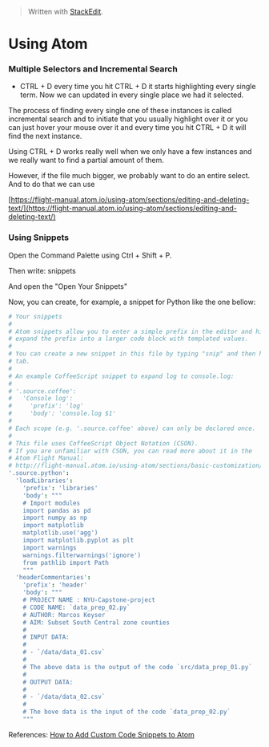 


> Written with [StackEdit](https://stackedit.io/).

# Using Atom

### Multiple Selectors and Incremental Search

- CTRL + D every time you hit CTRL + D it starts highlighting every single term. Now we can updated in every single place we had it selected. 

The process of finding every single one of these instances is called incremental search and to initiate that you usually highlight over it or you can just hover your mouse over it and every time you hit CTRL + D it will find the next instance. 

Using CTRL + D works really well when we only have a few instances and we really want to find a partial amount of them. 

However, if the file much bigger, we probably want to do an entire select.  And to do that we can use 

[https://flight-manual.atom.io/using-atom/sections/editing-and-deleting-text/](https://flight-manual.atom.io/using-atom/sections/editing-and-deleting-text/)

### Using Snippets

Open the Command Palette using Ctrl + Shift + P. 

Then write: snippets

And open the "Open Your Snippets"

Now, you can create, for example, a snippet for Python like the one bellow:

```cson
# Your snippets
#
# Atom snippets allow you to enter a simple prefix in the editor and hit tab to
# expand the prefix into a larger code block with templated values.
#
# You can create a new snippet in this file by typing "snip" and then hitting
# tab.
#
# An example CoffeeScript snippet to expand log to console.log:
#
# '.source.coffee':
#   'Console log':
#     'prefix': 'log'
#     'body': 'console.log $1'
#
# Each scope (e.g. '.source.coffee' above) can only be declared once.
#
# This file uses CoffeeScript Object Notation (CSON).
# If you are unfamiliar with CSON, you can read more about it in the
# Atom Flight Manual:
# http://flight-manual.atom.io/using-atom/sections/basic-customization/#_cson
'.source.python':
  'loadLibraries':
    'prefix': 'libraries'
    'body': """
    # Import modules
    import pandas as pd
    import numpy as np
    import matplotlib
    matplotlib.use('agg')
    import matplotlib.pyplot as plt
    import warnings
    warnings.filterwarnings('ignore')
    from pathlib import Path
    """
  'headerCommentaries':
    'prefix': 'header'
    'body': """
    # PROJECT NAME : NYU-Capstone-project
    # CODE NAME: `data_prep_02.py`
    # AUTHOR: Marcos Keyser
    # AIM: Subset South Central zone counties
    #
    # INPUT DATA:
    #
    # - `/data/data_01.csv`
    #
    # The above data is the output of the code `src/data_prep_01.py`
    #
    # OUTPUT DATA:
    #
    # - `/data/data_02.csv`
    #
    # The bove data is the input of the code `data_prep_02.py`
    """
```

References:
[How to Add Custom Code Snippets to Atom](https://www.hongkiat.com/blog/add-custom-code-snippets-atom/#targetText=To%20add%20your%20own%20custom,add%20your%20own%20custom%20snippets.)
<!--stackedit_data:
eyJoaXN0b3J5IjpbMTM5NzYxNDM2MywxMjc0NjM0NDI0LDkzMD
E0OTU5MywtMTEwNTY1MTgyMl19
-->